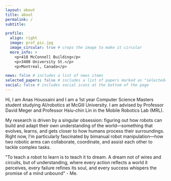 ```yaml
---
layout: about
title: about
permalink: /
subtitle: 

profile:
  align: right
  image: prof_pic.jpg
  image_circular: true # crops the image to make it circular
  more_info: >
    <p>418 McConnell Building</p>
    <p>3480 University St.</p>
    <p>Montreal, Canada</p>

news: false # includes a list of news items
selected_papers: false # includes a list of papers marked as "selected={true}"
social: false # includes social icons at the bottom of the page
---
```


Hi, I am Anas Houssaini and I am a 1st year Computer Science Masters student studying AI/robotics at McGill University. I am advised by Professor David Meger and Professor Hsiu-chin Lin in the Mobile Robotics Lab (MRL). 

My research is driven by a singular obsession: figuring out how robots can build and adapt their own understanding of the world—something that evolves, learns, and gets closer to how humans process their surroundings. Right now, I’m particularly fascinated by bimanual robot manipulation—how two robotic arms can collaborate, coordinate, and assist each other to tackle complex tasks.

"To teach a robot to learn is to teach it to dream. A dream not of wires and circuits, but of understanding, where every action reflects a world it perceives, every failure refines its soul, and every success whispers the promise of a mind unbound" - Me.




